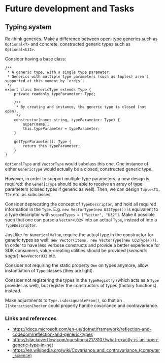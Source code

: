 # Future development and Tasks

## Typing system

Re-think generics. Make a difference between open-type generics such as `Optional<T>` and concrete, constructed generic types such as `Optional<U32>`.

Consider having a base class:

```
/**
 * A generic type, with a single type parameter.
 * Generics with multiple type parameters (such as tuples) aren't supported at this moment by `erdjs`.
 */
export class GenericType extends Type {
    private readonly typeParameter: Type;

    /**
     * By creating and instance, the generic type is closed (not open).
     */
    constructor(name: string, typeParameter: Type) {
        super(name);
        this.typeParameter = typeParameter;
    }

    getTypeParameter(): Type {
        return this.typeParameter;
    }
}
```

`OptionalType` and `VectorType` would subclass this one. One instance of either `GenericType` would actually be a closed, constructed generic type.

However, in order to support multiple type parameters, a new design is required: the `GenericType` should be able to receive an array of type parameters (closed types if generic as well). Then, we can design `Tuple<T1, T2>` etc. as subclasses.

Consider deprecating the concept of `TypeDescriptor`, and hold all required information in the `Type`. E.g. `new VectorType(new U32Type())` is equivalent to a type descriptor with `scopedTypes = ["Vector", "U32"]`. Make it possible such that one can parse a `Vector<U32>` into an actual `Type`, instead of into a `TypeDescriptor`.

Just like for `NumericalValue`, require the actual type in the constructor for generic types as well: `new Vector(items, new VectorType(new U32Type()))`. In order to have less verbose constructs and provide a better experience for SDK consumers, value-creating utilities should be provided (*semantic sugar*): `NewVectorU32` etc.

Consider not requiring the static property `One` on types anymore, allow instantiation of `Type` classes (they are light).

Consider not registering the types in the `TypeRegistry` (which acts as a `Type` provider as well), but register the constructors of types (factory functions) instead.

Make adjustments to `Type.isAssignableFrom()`, so that an `IInteractionChecker` could properly handle covariance and contravariance.

### Links and references

 - https://docs.microsoft.com/en-us/dotnet/framework/reflection-and-codedom/reflection-and-generic-types
 - https://stackoverflow.com/questions/2173107/what-exactly-is-an-open-generic-type-in-net
 - https://en.wikipedia.org/wiki/Covariance_and_contravariance_(computer_science)
